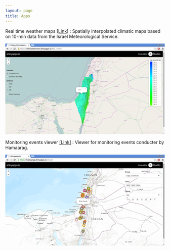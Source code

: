 ```yaml
---
layout: page
title: Apps
--- 
```


Real time weather maps <a href="https://michaeldorman.shinyapps.io/IMS_10min"> [Link]</a>
:   Spatially interpolated climatic maps based on 10-min data from the Israel Meteorological Service.

![IMS](/images/ims.png)

Monitoring events viewer <a href="https://hamaarag.shinyapps.io/viewer"> [Link]</a>
:   Viewer for monitoring events conducter by Hamaarag.

![IMS](/images/viewer.png)
